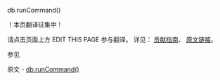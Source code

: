  db.runCommand()

 ！本页翻译征集中！

请点击页面上方 EDIT THIS PAGE 参与翻译。
详见：
[贡献指南]( https://github.com/JinMuInfo/MongoDB-Manual-zh/blob/master/CONTRIBUTING.md )、
[原文链接](  https://docs.mongodb.com/manual/reference/method/db.runCommand/  )。

 参见

原文 - [db.runCommand()]( https://docs.mongodb.com/manual/reference/method/db.runCommand/ )

